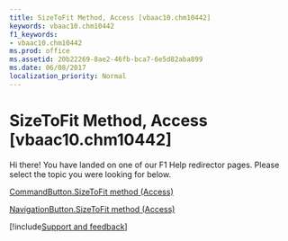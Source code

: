 ```yaml
---
title: SizeToFit Method, Access [vbaac10.chm10442]
keywords: vbaac10.chm10442
f1_keywords:
- vbaac10.chm10442
ms.prod: office
ms.assetid: 20b22269-8ae2-46fb-bca7-6e5d82aba899
ms.date: 06/08/2017
localization_priority: Normal
---
```



# SizeToFit Method, Access [vbaac10.chm10442]

Hi there! You have landed on one of our F1 Help redirector pages. Please select the topic you were looking for below.

[CommandButton.SizeToFit method (Access)](https://msdn.microsoft.com/library/a1e8f47f-30b4-c2f4-7d95-2be75f0a4aa5%28Office.15%29.aspx)

[NavigationButton.SizeToFit method (Access)](https://msdn.microsoft.com/library/b8ca4ed4-4092-3996-b26a-d3ec561906e9%28Office.15%29.aspx)

[!include[Support and feedback](~/includes/feedback-boilerplate.md)]
